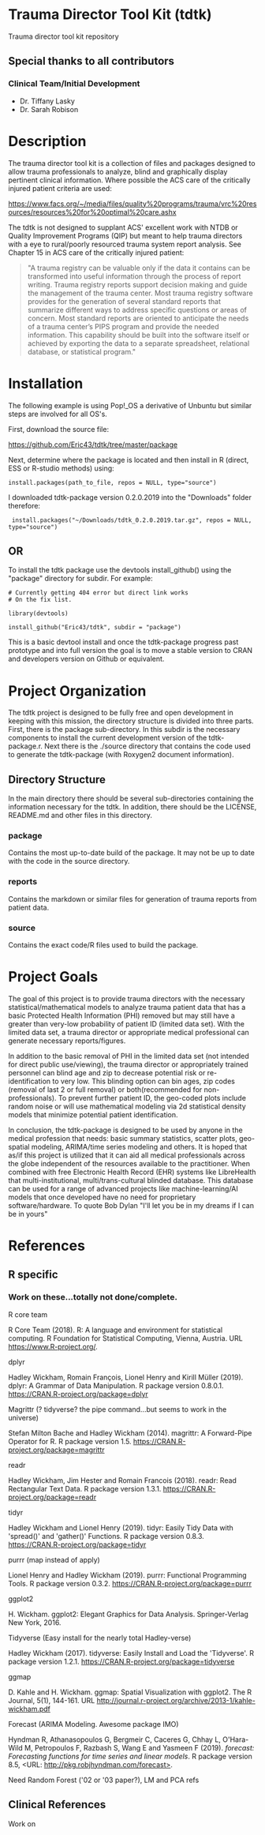 # Trauma Director Tool Kit (tdtk)
Trauma director tool kit repository

## __Special thanks to all contributors__

### Clinical Team/Initial Development

-  Dr. Tiffany Lasky
-  Dr. Sarah Robison

# Description
The trauma director tool kit is a collection of files and packages designed to allow trauma professionals to analyze, blind and graphically display pertinent clinical information.  Where possible the ACS care of the critically injured patient criteria are used:


https://www.facs.org/~/media/files/quality%20programs/trauma/vrc%20resources/resources%20for%20optimal%20care.ashx


The tdtk is not designed to supplant ACS' excellent work with NTDB or Quality Improvement Programs (QIP) but meant to help trauma directors with a eye to rural/poorly resourced trauma system report analysis.  See Chapter 15 in ACS care of the critically injured patient:

>"A trauma registry can be valuable only if the data it contains can be transformed into useful information through the process of report writing. Trauma registry reports support decision making and guide the management of the trauma center. Most trauma registry software provides for the generation of several standard reports that summarize different ways to address specific questions or areas of concern. Most standard reports are oriented to anticipate the needs of a trauma center’s PIPS program and provide the needed information. This capability should be built into the software itself or achieved by exporting the data to a separate spreadsheet, relational database, or statistical program."

# Installation


The following example is using Pop!_OS a derivative of Unbuntu but similar steps are involved for all OS's.

First, download the source file:

https://github.com/Eric43/tdtk/tree/master/package

Next, determine where the package is located and then install in R (direct, ESS or R-studio methods) using:


```{r}
install.packages(path_to_file, repos = NULL, type="source")

```
I downloaded tdtk-package version 0.2.0.2019 into the "Downloads" folder therefore:

```{r}
 install.packages("~/Downloads/tdtk_0.2.0.2019.tar.gz", repos = NULL, type="source")
```

## OR

To install the tdtk package use the devtools install_github() using the "package" directory for subdir.  For example:


```{r}
# Currently getting 404 error but direct link works
# On the fix list.

library(devtools)

install_github("Eric43/tdtk", subdir = "package")
```

This is a basic devtool install and once the tdtk-package progress past prototype and into full version the goal is to move a stable version to CRAN and developers version on Github or equivalent.  

# Project Organization

The tdtk project is designed to be fully free and open development in keeping with this mission, the directory structure is divided into three parts.  First, there is the package sub-directory.  In this subdir is the necessary components to install the current development version of the tdtk-package.r.  Next there is the ./source directory that contains the code used to generate the tdtk-package (with Roxygen2 document information).  

## Directory Structure

In the main directory there should be several sub-directories containing the information necessary for the tdtk.  In addition, there should be the LICENSE, README.md and other files in this directory.


### package
Contains the most up-to-date build of the package.  It may not be up to date with the code in the source directory.
### reports
Contains the markdown or similar files for generation of trauma reports from patient data.
### source
Contains the exact code/R files used to build the package.  


# Project Goals

The goal of this project is to provide trauma directors with the necessary statistical/mathematical models to analyze trauma patient data that has a basic Protected Health Information (PHI) removed but may still have a greater than very-low probability of patient ID (limited data set).  With the limited data set, a trauma director or appropriate medical professional can generate necessary reports/figures.  

In addition to the basic removal of PHI in the limited data set (not intended for direct public use/viewing), the trauma director or appropriately trained personnel can blind age and zip to decrease potential risk or re-identification to very low.  This blinding option can bin ages, zip codes (removal of last 2 or full removal) or both(recommended for non-professionals).  To prevent further patient ID, the geo-coded plots include random noise or will use mathematical modeling via 2d statistical density models that minimize potential patient identification.

In conclusion, the tdtk-package is designed to be used by anyone in the medical profession that needs: basic summary statistics, scatter plots, geo-spatial modeling, ARIMA/time series modeling and others.  It is hoped that as/if this project is utilized that it can aid all medical professionals across the globe independent of the resources available to the practitioner.  When combined with free Electronic Health Record (EHR) systems like LibreHealth that multi-institutional, multi/trans-cultural blinded database. This database can be used for a range of advanced projects like machine-learning/AI models that once developed have no need for proprietary software/hardware. To quote Bob Dylan "I'll let you be in my dreams if I can be in yours"


# References

## R specific

### Work on these...totally not done/complete.

R core team

  R Core Team (2018). R: A language and environment for statistical
  computing. R Foundation for Statistical Computing, Vienna, Austria.
  URL https://www.R-project.org/.
  
dplyr

  Hadley Wickham, Romain François, Lionel Henry and Kirill Müller
  (2019). dplyr: A Grammar of Data Manipulation. R package version
  0.8.0.1. https://CRAN.R-project.org/package=dplyr
  
Magrittr (? tidyverse? the pipe command...but seems to work in the universe)

  Stefan Milton Bache and Hadley Wickham (2014). magrittr: A
  Forward-Pipe Operator for R. R package version 1.5.
  https://CRAN.R-project.org/package=magrittr

readr

  Hadley Wickham, Jim Hester and Romain Francois (2018). readr: Read
  Rectangular Text Data. R package version 1.3.1.
  https://CRAN.R-project.org/package=readr

tidyr


  Hadley Wickham and Lionel Henry (2019). tidyr: Easily Tidy Data with
  'spread()' and 'gather()' Functions. R package version 0.8.3.
  https://CRAN.R-project.org/package=tidyr


purrr (map instead of apply)

  Lionel Henry and Hadley Wickham (2019). purrr: Functional Programming
  Tools. R package version 0.3.2.
  https://CRAN.R-project.org/package=purrr


ggplot2

  H. Wickham. ggplot2: Elegant Graphics for Data Analysis.
  Springer-Verlag New York, 2016.
  
Tidyverse (Easy install for the nearly total Hadley-verse)

  Hadley Wickham (2017). tidyverse: Easily Install and Load the
  'Tidyverse'. R package version 1.2.1.
  https://CRAN.R-project.org/package=tidyverse
  
ggmap
  
  D. Kahle and H. Wickham. ggmap: Spatial Visualization with ggplot2.
  The R Journal, 5(1), 144-161. URL
  http://journal.r-project.org/archive/2013-1/kahle-wickham.pdf
  
  
Forecast (ARIMA Modeling.  Awesome package IMO)

 Hyndman R, Athanasopoulos G, Bergmeir C, Caceres G, Chhay L,
 O'Hara-Wild M, Petropoulos F, Razbash S, Wang E and Yasmeen F (2019).
 _forecast: Forecasting functions for time series and linear models_. R
 package version 8.5, <URL: http://pkg.robjhyndman.com/forecast>.

Need Random Forest ('02 or '03 paper?), LM and PCA refs

## Clinical References

Work on 

